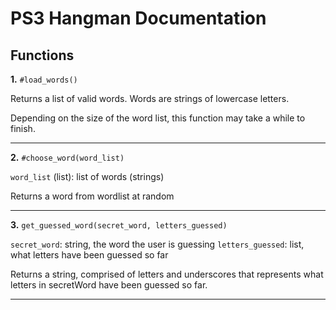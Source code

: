 # PS3 Hangman Documentation

## Functions

**1.** `#load_words()`

Returns a list of valid words. Words are strings of lowercase letters.
    
Depending on the size of the word list, this function may take a while to finish.

---

**2.** `#choose_word(word_list)`

`word_list` (list): list of words (strings)

Returns a word from wordlist at random

---

**3.** `get_guessed_word(secret_word, letters_guessed)`

`secret_word`: string, the word the user is guessing
`letters_guessed`: list, what letters have been guessed so far

Returns a string, comprised of letters and underscores that represents what letters in secretWord have been guessed so far.

---

